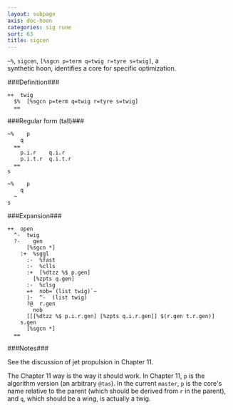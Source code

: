 ```yaml
---
layout: subpage
axis: doc-hoon
categories: sig rune
sort: 63
title: sigcen
---
```




`~%`, `sigcen`, `[%sgcn p=term q=twig r=tyre s=twig]`, a  
synthetic hoon, identifies a core for specific optimization.

###Definition###

    ++  twig  
      $%  [%sgcn p=term q=twig r=tyre s=twig]
      ==

###Regular form (tall)###

    ~%    p
        q
      ==
        p.i.r    q.i.r
        p.i.t.r  q.i.t.r
      ==
    s

    ~%    p
        q
      ~
    s

###Expansion###
    
    ++  open
      ^-  twig
      ?-    gen
          [%sgcn *]
        :+  %sggl
          :-  %fast
          :-  %clls
          :+  [%dtzz %$ p.gen]
            [%zpts q.gen]
          :-  %clsg
          =+  nob=`(list twig)`~
          |-  ^-  (list twig)
          ?@  r.gen
            nob
          [[[%dtzz %$ p.i.r.gen] [%zpts q.i.r.gen]] $(r.gen t.r.gen)]
        s.gen
          [%sgcn *]
      ==

###Notes###

See the discussion of jet propulsion in Chapter 11.

The Chapter 11 way is the way it should work.  In Chapter 11, `p`
is the algorithm version (an arbitrary `@tas`).  In the current
`master`, `p` is the core's name relative to the parent (which
should be derived from `r` in the parent), and `q`, which should
be a wing, is actually a twig.

